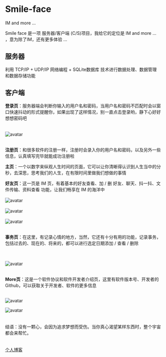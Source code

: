 # Smile-face

IM and more ...


Smile face 是一项 服务器/客户端 (C/S)项目，我给它的定位是 IM and more ... ，意为除了IM，还有更多体验 ...

## 服务器  

利用 TCP/IP + UDP/IP 网络编程 + SQLite数据库 技术进行数据处理、数据管理和数据存储功能

## 客户端   

**登录页**：服务器端会判断你输入的用户名和密码，当用户名和密码不匹配时会以窗口快速抖动的形式提醒你，如果出现了这样情况，别一直点击登录哟，静下心好好想想密码吧   
<br><br>
![avatar](https://wx1.sinaimg.cn/mw1024/007Diza3ly1g6k9j8m9d8j30x90hc47a.jpg)
<br><br>

**注册页**：和很多软件的注册一样，注册时会录入你的用户名和密码，以及另外一些信息，认真填写完毕就能成功注册啦


**主页**：一个以数字来纵观人生时间的页面，它可以让你清晰得认识到人生当中的分秒，去深思，思考我们的人生，在有限时间里做我们想做的事情


**好友页**：这一页是 IM 页，有着基本的好友查看、加 / 删 好友、聊天、抖一抖、文件传输、资料查看 功能，让我们畅享在 IM 的海洋中
<br><br>
![avatar](https://wx4.sinaimg.cn/mw1024/007Diza3ly1g6k9j84iubj30rs0gojui.jpg)
<br><br>
![avatar](https://wx2.sinaimg.cn/mw1024/007Diza3ly1g6k9j5y2mcj30rs0gowfw.jpg)
<br><br>
![avatar](https://wx4.sinaimg.cn/mw1024/007Diza3ly1g6k9j76bfaj30rs0gojt5.jpg)
<br><br>

**事务页**：在这里，有记录心情的地方，当然，它还有十分有用的功能，记录事务，包括过去的、现在的、将来的，都可以进行选定日期添加 / 查看 / 删除

<br><br>
![avatar](https://wx3.sinaimg.cn/mw1024/007Diza3ly1g6k9j7jt22j30rs0gotb0.jpg)
<br><br>

**More页**：这是一个软件协议和软件开发者介绍页，这里有软件版本号、开发者的Github，可以获取关于开发者、软件的更多信息
<br><br>

![avatar](https://wx3.sinaimg.cn/mw1024/007Diza3ly1g6k9j5z1efj30rs0gotbh.jpg)

![avatar](https://wx2.sinaimg.cn/mw1024/007Diza3ly1g6k9j6ee4tj30rs0gotby.jpg)
<br><br><br>
结语：没有一颗心，会因为追求梦想而受伤。当你真心渴望某样东西时，整个宇宙都会来帮忙。
<br><br><br>
[个人博客](https://oubc.github.io "个人博客，欢迎来访!")
